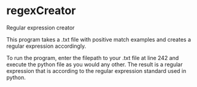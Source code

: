 # regexCreator
Regular expression creator

This program takes a .txt file with positive match examples and creates a regular expression accordingly.

To run the program, enter the filepath to your .txt file at line 242 and execute the python file as you would any other. The result is a regular expression that is according to the regular expression standard used in python.
